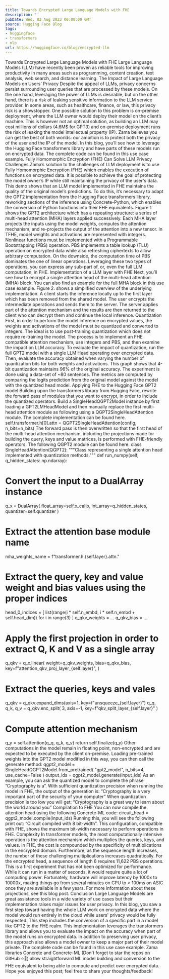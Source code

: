 ```yaml
---
title: Towards Encrypted Large Language Models with FHE
description: ''
pubDate: Wed, 02 Aug 2023 00:00:00 GMT
source: Hugging Face Blog
tags:
- huggingface
- transformers
- nlp
url: https://huggingface.co/blog/encrypted-llm
---
```


Towards Encrypted Large Language Models with FHE
Large Language Models (LLM) have recently been proven as reliable tools for improving productivity in many areas such as programming, content creation, text analysis, web search, and distance learning.
The Impact of Large Language Models on Users' Privacy
Despite the appeal of LLMs, privacy concerns persist surrounding user queries that are processed by these models. On the one hand, leveraging the power of LLMs is desirable, but on the other hand, there is a risk of leaking sensitive information to the LLM service provider. In some areas, such as healthcare, finance, or law, this privacy risk is a showstopper.
One possible solution to this problem is on-premise deployment, where the LLM owner would deploy their model on the client’s machine. This is however not an optimal solution, as building an LLM may cost millions of dollars (4.6M$ for GPT3) and on-premise deployment runs the risk of leaking the model intellectual property (IP).
Zama believes you can get the best of both worlds: our ambition is to protect both the privacy of the user and the IP of the model. In this blog, you’ll see how to leverage the Hugging Face transformers library and have parts of these models run on encrypted data. The complete code can be found in this use case example.
Fully Homomorphic Encryption (FHE) Can Solve LLM Privacy Challenges
Zama’s solution to the challenges of LLM deployment is to use Fully Homomorphic Encryption (FHE) which enables the execution of functions on encrypted data. It is possible to achieve the goal of protecting the model owner’s IP while still maintaining the privacy of the user's data. This demo shows that an LLM model implemented in FHE maintains the quality of the original model’s predictions. To do this, it’s necessary to adapt the GPT2 implementation from the Hugging Face transformers library, reworking sections of the inference using Concrete-Python, which enables the conversion of Python functions into their FHE equivalents.
Figure 1 shows the GPT2 architecture which has a repeating structure: a series of multi-head attention (MHA) layers applied successively. Each MHA layer projects the inputs using the model weights, computes the attention mechanism, and re-projects the output of the attention into a new tensor.
In TFHE, model weights and activations are represented with integers. Nonlinear functions must be implemented with a Programmable Bootstrapping (PBS) operation. PBS implements a table lookup (TLU) operation on encrypted data while also refreshing ciphertexts to allow arbitrary computation. On the downside, the computation time of PBS dominates the one of linear operations. Leveraging these two types of operations, you can express any sub-part of, or, even the full LLM computation, in FHE.
Implementation of a LLM layer with FHE
Next, you’ll see how to encrypt a single attention head of the multi-head attention (MHA) block. You can also find an example for the full MHA block in this use case example.
Figure 2. shows a simplified overview of the underlying implementation. A client starts the inference locally up to the first layer which has been removed from the shared model. The user encrypts the intermediate operations and sends them to the server. The server applies part of the attention mechanism and the results are then returned to the client who can decrypt them and continue the local inference.
Quantization
First, in order to perform the model inference on encrypted values, the weights and activations of the model must be quantized and converted to integers. The ideal is to use post-training quantization which does not require re-training the model. The process is to implement an FHE compatible attention mechanism, use integers and PBS, and then examine the impact on LLM accuracy.
To evaluate the impact of quantization, run the full GPT2 model with a single LLM Head operating over encrypted data. Then, evaluate the accuracy obtained when varying the number of quantization bits for both weights and activations.
This graph shows that 4-bit quantization maintains 96% of the original accuracy. The experiment is done using a data-set of ~80 sentences. The metrics are computed by comparing the logits prediction from the original model against the model with the quantized head model.
Applying FHE to the Hugging Face GPT2 model
Building upon the transformers library from Hugging Face, rewrite the forward pass of modules that you want to encrypt, in order to include the quantized operators. Build a SingleHeadQGPT2Model instance by first loading a GPT2LMHeadModel and then manually replace the first multi-head attention module as following using a QGPT2SingleHeadAttention module. The complete implementation can be found here.
self.transformer.h[0].attn = QGPT2SingleHeadAttention(config, n_bits=n_bits)
The forward pass is then overwritten so that the first head of the multi-head attention mechanism, including the projections made for building the query, keys and value matrices, is performed with FHE-friendly operators. The following QGPT2 module can be found here.
class SingleHeadAttention(QGPT2):
"""Class representing a single attention head implemented with quantization methods."""
def run_numpy(self, q_hidden_states: np.ndarray):
# Convert the input to a DualArray instance
q_x = DualArray(
float_array=self.x_calib,
int_array=q_hidden_states,
quantizer=self.quantizer
)
# Extract the attention base module name
mha_weights_name = f"transformer.h.{self.layer}.attn."
# Extract the query, key and value weight and bias values using the proper indices
head_0_indices = [
list(range(i * self.n_embd, i * self.n_embd + self.head_dim))
for i in range(3)
]
q_qkv_weights = ...
q_qkv_bias = ...
# Apply the first projection in order to extract Q, K and V as a single array
q_qkv = q_x.linear(
weight=q_qkv_weights,
bias=q_qkv_bias,
key=f"attention_qkv_proj_layer_{self.layer}",
)
# Extract the queries, keys and vales
q_qkv = q_qkv.expand_dims(axis=1, key=f"unsqueeze_{self.layer}")
q_q, q_k, q_v = q_qkv.enc_split(
3,
axis=-1,
key=f"qkv_split_layer_{self.layer}"
)
# Compute attention mechanism
q_y = self.attention(q_q, q_k, q_v)
return self.finalize(q_y)
Other computations in the model remain in floating point, non-encrypted and are expected to be executed by the client on-premise.
Loading pre-trained weights into the GPT2 model modified in this way, you can then call the generate method:
qgpt2_model = SingleHeadQGPT2Model.from_pretrained(
"gpt2_model", n_bits=4, use_cache=False
)
output_ids = qgpt2_model.generate(input_ids)
As an example, you can ask the quantized model to complete the phrase ”Cryptography is a”. With sufficient quantization precision when running the model in FHE, the output of the generation is:
“Cryptography is a very important part of the security of your computer”
When quantization precision is too low you will get:
“Cryptography is a great way to learn about the world around you”
Compilation to FHE
You can now compile the attention head using the following Concrete-ML code:
circuit_head = qgpt2_model.compile(input_ids)
Running this, you will see the following print out: “Circuit compiled with 8 bit-width”. This configuration, compatible with FHE, shows the maximum bit-width necessary to perform operations in FHE.
Complexity
In transformer models, the most computationally intensive operation is the attention mechanism which multiplies the queries, keys, and values. In FHE, the cost is compounded by the specificity of multiplications in the encrypted domain. Furthermore, as the sequence length increases, the number of these challenging multiplications increases quadratically.
For the encrypted head, a sequence of length 6 requires 11,622 PBS operations. This is a first experiment that has not been optimized for performance. While it can run in a matter of seconds, it would require quite a lot of computing power. Fortunately, hardware will improve latency by 1000x to 10000x, making things go from several minutes on CPU to < 100ms on ASIC once they are available in a few years. For more information about these projections, see this blog post.
Conclusion
Large Language Models are great assistance tools in a wide variety of use cases but their implementation raises major issues for user privacy. In this blog, you saw a first step toward having the whole LLM work on encrypted data where the model would run entirely in the cloud while users' privacy would be fully respected.
This step includes the conversion of a specific part in a model like GPT2 to the FHE realm. This implementation leverages the transformers library and allows you to evaluate the impact on the accuracy when part of the model runs on encrypted data. In addition to preserving user privacy, this approach also allows a model owner to keep a major part of their model private. The complete code can be found in this use case example.
Zama libraries Concrete and Concrete-ML (Don't forget to star the repos on GitHub ⭐️💛) allow straightforward ML model building and conversion to the FHE equivalent to being able to compute and predict over encrypted data.
Hope you enjoyed this post; feel free to share your thoughts/feedback!